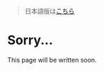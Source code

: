 > 日本語版は[こちら](https://doc.poac.pm/ja/reference/configuration.html)

# Sorry...
This page will be written soon.
